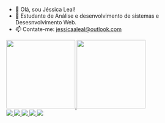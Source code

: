 - 👋 Olá, sou Jéssica Leal!
- 🌱 Estudante de Análise e desenvolvimento de sistemas e Desesnvolvimento Web.
- 📫 Contate-me: jessicaaleal@outlook.com

<div> 
<a href= "https://github.com/jessicaleal33">
  <img height= "180em" src= "https://github-readme-stats.vercel.app/api?username=jessicaleal33&show_icons=true&theme=cobalt"> 
  <img height="180em" src= "https://github-readme-stats.vercel.app/api/top-langs/?username=jessicaleal33&layout-compact&langs_count-16&theme=cobalt">
</div>

<div>
 <img src= "https://img.shields.io/badge/HTML5-E34F26?style=for-the-badge&logo=html5&logoColor=white">
 <img src= "https://img.shields.io/badge/CSS3-1572B6?style=for-the-badge&logo=css3&logoColor=white">
 <img src= "https://img.shields.io/badge/JavaScript-F7DF1E?style=for-the-badge&logo=javascript&logoColor=black">
 <img src= "https://img.shields.io/badge/MySQL-00000F?style=for-the-badge&logo=mysql&logoColor=white">
 <img src= "https://img.shields.io/badge/MongoDB-4EA94B?style=for-the-badge&logo=mongodb&logoColor=white">
</div>

##


